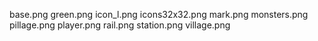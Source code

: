 base.png
green.png
icon_l.png
icons32x32.png
mark.png
monsters.png
pillage.png
player.png
rail.png
station.png
village.png